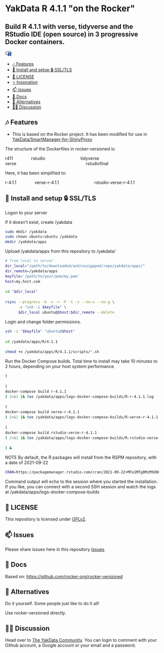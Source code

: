 # YakData R 4.1.1 "on the Rocker"
##  Build R 4.1.1 with verse, tidyverse and the RStudio IDE (open source) in 3 progressive Docker containers.

<img src="./R_logo.png" alt="R_Logo" style="zoom:10%;" />

 
  - [🎶 Features](#-features)
  - [🧰 Install and setup 🔒 SSL/TLS](#-install-and-setup--ssltls)
  - [🔐 LICENSE](#-license)
  - [⭐ Inspiration](#-inspiration)
  - [📫 Issues](#-issues)
  - [📘 Docs](#-docs)
  - [💼 Alternatives](#-alternatives)
  - [🧑‍💻 Discussion](#-discussion)
  
## 🎶 Features

* This is based on the Rocker project. It has been modified for use in [YakData/SmartManager-for-ShinyProxy](https://github.com/Stephen-McDaniel/SmartManager-for-ShinyProxy)

The structure of the Dockerfiles in rocker-versioned is:

r411
    rstudio
        tidyverse
            verse
                rstudiofinal

Here, it has been simplified to:

r-4.1.1
    verse-r-4.1.1
        rstudio-verse-r-4.1.1

## 🧰 Install and setup 🔒 SSL/TLS

Logon to your server


If it doesn't exist, create /yakdata
```bash
sudo mkdir /yakdata
sudo chown ubuntu:ubuntu /yakdata
mkdir /yakdata/apps
```

Upload /yakdata/apps from this repository to /yakdata/

```bash
# from local to server
dir_local="/path/to/downloaded/and/unzippped/repo/yakdata/apps/"
dir_remote=/yakdata/apps
keyfile='/path/to/your/pem/my.pem'
host=my.host.com

cd "$dir_local"

rsync --progress -h -v -r -P -t -z --no-o --no-g \
      -e "ssh -i $keyfile" \
      $dir_local ubuntu@$host:$dir_remote --delete
```

Login and change folder permissions.
```bash
ssh -i "$keyfile" "ubuntu@$host"

cd /yakdata/apps/R/4.1.1

chmod +x /yakdata/apps/R/4.1.1/scripts/*.sh
```

Run the Docker Compose builds. Total time to install may take 10 minutes to 2 hours, depending on your host system performance.

```bash
(

(
docker-compose build r-4.1.1
) 2>&1 |& tee /yakdata/apps/logs-docker-compose-builds/R-r-4.1.1.log

(
docker-compose build verse-r-4.1.1
) 2>&1 |& tee /yakdata/apps/logs-docker-compose-builds/R-verse-r-4.1.1.log 

(
docker-compose build rstudio-verse-r-4.1.1
) 2>&1 |& tee /yakdata/apps/logs-docker-compose-builds/R-rstudio-verse-r-4.1.1.log 

) &
```

NOTE
By default, the R packages will install from the RSPM repository, with a date of 2021-09-22

```bash
CRAN=https://packagemanager.rstudio.com/cran/2021-09-22+MTo1MTg0MzM5O0Q4MjI2M0Y
```

Command output will echo to the session where you started the installation. If you like, you can connect with a second SSH session and watch the logs at /yakdata/apps/logs-docker-compose-builds

## 🔐 LICENSE

This repository is licensed under [GPLv2](https://opensource.org/licenses/gpl-2.0.php).

## 📫 Issues

Please share issues here in this repository [Issues](https://github.com/yakdata/R-on-the-rocker/issues).

## 📘 Docs

Based on: https://github.com/rocker-org/rocker-versioned

## 💼 Alternatives

Do it yourself. Some people just like to do it all!

Use rocker-versioned directly.

## 🧑‍💻 Discussion

Head over to [The YakData Community](https://meta.yakdata.com). You can login to comment with your Github account, a Google account or your email and a password.

